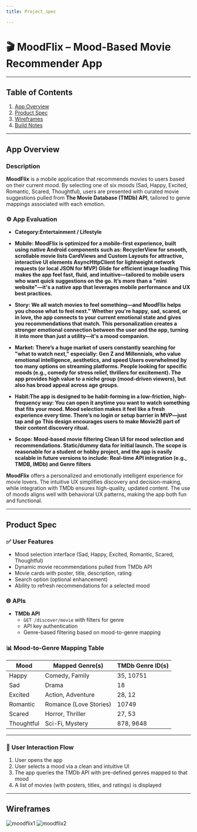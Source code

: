 ```yaml
---
title: Project_spec

---
```


# 🎬 MoodFlix – Mood-Based Movie Recommender App

---
## Table of Contents

1. [App Overview](#App-Overview)
1. [Product Spec](#Product-Spec)
1. [Wireframes](#Wireframes)
1. [Build Notes](#Build-Notes)

---

## App Overview

### Description 

**MoodFlix** is a mobile application that recommends movies to users based on their current mood. By selecting one of six moods (Sad, Happy, Excited, Romantic, Scared, Thoughtful), users are presented with curated movie suggestions pulled from **The Movie Database (TMDb) API**, tailored to genre mappings associated with each emotion.


### ⚙️ App Evaluation

- **Category:Entertainment / Lifestyle**

- **Mobile: MoodFlix is optimized for a mobile-first experience, built using native Android components such as:
            RecyclerView for smooth, scrollable movie lists
            CardViews and Custom Layouts for attractive, interactive UI elements
            AsyncHttpClient for lightweight network requests (or local JSON for MVP)
            Glide for efficient image loading
            This makes the app feel fast, fluid, and intuitive—tailored to mobile users who want quick suggestions on the go. It’s more than a "mini              website"—it's a native app that leverages mobile performance and UX best practices.**
  
- **Story: We all watch movies to feel something—and MoodFlix helps you choose what to feel next."
            Whether you're happy, sad, scared, or in love, the app connects to your current emotional state and gives you recommendations that match.             This personalization creates a stronger emotional connection between the user and the app, turning it into more than just a utility—it's             a mood companion.**
  
- **Market: There’s a huge market of users constantly searching for "what to watch next," especially: Gen Z and Millennials, who value emotional intelligence, aesthetics, and speed Users overwhelmed by too many options on streaming platforms. People looking for specific moods (e.g., comedy for stress relief, thrillers for excitement). The app provides high value to a niche group (mood-driven viewers), but also has broad appeal across age         groups.**

- **Habit:The app is designed to be habit-forming in a low-friction, high-frequency way: You can open it anytime you want to watch something that                  fits your mood. Mood selection makes it feel like a fresh experience every time. There’s no login or setup barrier in MVP—just tap and go
            This design encourages users to make Movie26 part of their content discovery ritual.**
- **Scope: Mood-based movie filtering
Clean UI for mood selection and recommendations. Static/dummy data for initial launch. The scope is reasonable for a student or hobby project, and the app is easily scalable in future versions to include: Real-time API integration (e.g., TMDB, IMDb) and Genre filters**

**MoodFlix** offers a personalized and emotionally intelligent experience for movie lovers. The intuitive UX simplifies discovery and decision-making, while integration with TMDb ensures high-quality, updated content. The use of moods aligns well with behavioral UX patterns, making the app both fun and functional.

---

## Product Spec

### ✅ User Features

- Mood selection interface (Sad, Happy, Excited, Romantic, Scared, Thoughtful)
- Dynamic movie recommendations pulled from TMDb API
- Movie cards with poster, title, description, rating
- Search option (optional enhancement)
- Ability to refresh recommendations for a selected mood

### 🌐 APIs

- **TMDb API**
  - `GET /discover/movie` with filters for genre
  - API key authentication
  - Genre-based filtering based on mood-to-genre mapping

### 📊 Mood-to-Genre Mapping Table

| Mood       | Mapped Genre(s)         | TMDb Genre ID(s) |
|------------|--------------------------|------------------|
| Happy        | Comedy, Family                    | 35, 10751               |
| Sad      | Drama           | 18      |
| Excited    | Action, Adventure        | 28, 12           |
| Romantic   | Romance (Love Stories)          | 10749      |
| Scared     | Horror, Thriller         | 27, 53           |
| Thoughtful | Sci-Fi, Mystery     | 878, 9648         |

---

### 🤝 User Interaction Flow

1. User opens the app
2. User selects a mood via a clean and intuitive UI
3. The app queries the TMDb API with pre-defined genres mapped to that mood
4. A list of movies (with posters, titles, and ratings) is displayed

---

## Wireframes
![moodflix1](https://hackmd.io/_uploads/SysCSHldlx.png)
![moodflix2](https://hackmd.io/_uploads/HyNyIHldlg.png)

